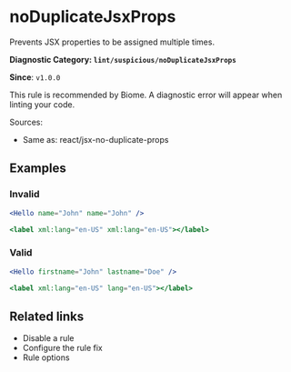 # noDuplicateJsxProps

Prevents JSX properties to be assigned multiple times.

**Diagnostic Category: `lint/suspicious/noDuplicateJsxProps`**

**Since**: `v1.0.0`

This rule is recommended by Biome. A diagnostic error will appear when linting your code.

Sources: 
- Same as: react/jsx-no-duplicate-props

## Examples

### Invalid

```jsx
<Hello name="John" name="John" />
```

```jsx
<label xml:lang="en-US" xml:lang="en-US"></label>
```

### Valid

```jsx
<Hello firstname="John" lastname="Doe" />
```

```jsx
<label xml:lang="en-US" lang="en-US"></label>
```

## Related links

- Disable a rule
- Configure the rule fix
- Rule options